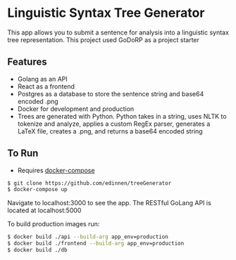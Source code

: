 # Linguistic Syntax Tree Generator

This app allows you to submit a sentence for analysis into a linguistic syntax tree representation. This project used GoDoRP as a project starter

## Features

* Golang as an API
* React as a frontend
* Postgres as a database to store the sentence string and base64 encoded .png
* Docker for development and production
* Trees are generated with Python. Python takes in a string, uses NLTK to tokenize and analyze, applies a custom RegEx parser, generates a LaTeX file, creates a .png, and returns a base64 encoded string

## To Run
* Requires [docker-compose](https://docs.docker.com/compose/install/)

```bash
$ git clone https://github.com/edinnen/treeGenerator
$ docker-compose up
```

Navigate to localhost:3000 to see the app. The RESTful GoLang API is located at localhost:5000

To build production images run:

```bash
$ docker build ./api --build-arg app_env=production
$ docker build ./frontend --build-arg app_env=production
$ docker build ./db
```
